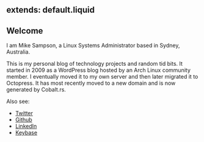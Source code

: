 extends: default.liquid
---

## Welcome

I am Mike Sampson, a Linux Systems Administrator based in Sydney, Australia.

This is my personal blog of technology projects and random tid bits. It started
in 2009 as a WordPress blog hosted by an Arch Linux community member. I
eventually moved it to my own server and then later migrated it to Octopress. It
has most recently moved to a new domain and is now generated by Cobalt.rs.

Also see:

- [Twitter](https://twitter.com/mfsampson)
- [Github](https://github.com/mfs)
- [LinkedIn](http://au.linkedin.com/in/mfsampson)
- [Keybase](https://keybase.io/mfs)


